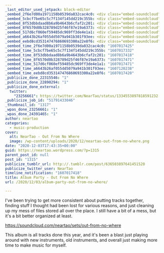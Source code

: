 ```yaml
---
_last_editor_used_jetpack: block-editor
_oembed_2f6e7d00a1971158b0539da832cac4c0: <div class="embed-soundcloud"><iframe title="Out From No Where by NearTao" width="500" height="450" scrolling="no" frameborder="no" src="https://w.soundcloud.com/player/?visual=true&url=https%3A%2F%2Fapi.soundcloud.com%2Fplaylists%2F1171188478&show_artwork=true&maxwidth=500&maxheight=750&dnt=1"></iframe></div>
_oembed_5cbcf7be65c5c7f134f145dd219c355b: <div class="embed-soundcloud"><iframe title="Out From No Where by NearTao" width="750" height="450" scrolling="no" frameborder="no" src="https://w.soundcloud.com/player/?visual=true&url=https%3A%2F%2Fapi.soundcloud.com%2Fplaylists%2F1171188478&show_artwork=true&maxwidth=750&maxheight=1000&dnt=1"></iframe></div>
_oembed_8f53dbbdaad8b6a9b4643b6cfaf2c201: <div class="embed-soundcloud"><iframe title="Out From No Where by NearTao" width="940" height="450" scrolling="no" frameborder="no" src="https://w.soundcloud.com/player/?visual=true&url=https%3A%2F%2Fapi.soundcloud.com%2Fplaylists%2F1171188478&show_artwork=true&maxwidth=940&maxheight=1000&dnt=1"></iframe></div>
_oembed_8f6570d0b328789d25f46f87e19a6373: <div class="embed-soundcloud"><iframe title="This is House Music by NearTao" width="500" height="450" scrolling="no" frameborder="no" src="https://w.soundcloud.com/player/?visual=true&url=https%3A%2F%2Fapi.soundcloud.com%2Fplaylists%2F1170990028&show_artwork=true&maxwidth=500&maxheight=750&dnt=1"></iframe></div>
_oembed_517d6cf060ef59485dc969ff3de4e1a1: <div class="embed-soundcloud"><iframe title="Isolation by NearTao" width="500" height="450" scrolling="no" frameborder="no" src="https://w.soundcloud.com/player/?visual=true&url=https%3A%2F%2Fapi.soundcloud.com%2Fplaylists%2F1170960655&show_artwork=true&maxwidth=500&maxheight=750&dnt=1"></iframe></div>
_oembed_a6643b26af055dd5079a941b301f93ee: <div class="embed-soundcloud"><iframe title="Check Please by NearTao" width="500" height="400" scrolling="no" frameborder="no" src="https://w.soundcloud.com/player/?visual=true&url=https%3A%2F%2Fapi.soundcloud.com%2Ftracks%2F941598196&show_artwork=true&maxwidth=500&maxheight=750&dnt=1"></iframe></div>
_oembed_eebd8cd353147476860693300a22e8f6: <div class="embed-soundcloud"><iframe title="Out From No Where by NearTao" width="584" height="450" scrolling="no" frameborder="no" src="https://w.soundcloud.com/player/?visual=true&url=https%3A%2F%2Fapi.soundcloud.com%2Fplaylists%2F1171188478&show_artwork=true&maxwidth=584&maxheight=876&dnt=1"></iframe></div>
_oembed_time_2f6e7d00a1971158b0539da832cac4c0: "1607017425"
_oembed_time_5cbcf7be65c5c7f134f145dd219c355b: "1607017332"
_oembed_time_8f53dbbdaad8b6a9b4643b6cfaf2c201: "1607017418"
_oembed_time_8f6570d0b328789d25f46f87e19a6373: "1607017471"
_oembed_time_517d6cf060ef59485dc969ff3de4e1a1: "1607017471"
_oembed_time_a6643b26af055dd5079a941b301f93ee: "1607120238"
_oembed_time_eebd8cd353147476860693300a22e8f6: "1607017420"
_publicize_done_22315546: "1"
_publicize_done_22890294: "1"
_publicize_done_external:
  twitter:
    "23256661": https://twitter.com/NearTao/status/1334553897818591232
_publicize_job_id: "51791433046"
_thumbnail_id: "1317"
_wpas_done_23256661: "1"
_wpas_done_24391465: "1"
author: neartao
categories:
  - music-production
cover:
  alt: NearTao - Out From No Where
  image: /wp-content/uploads/2020/12/neartao-out-from-no-where.png
date: "2020-12-03T17:43:35+00:00"
guid: https://neartao.wordpress.com/?p=1315
parent_post_id: null
post_id: "1315"
publicize_tumblr_url: http://.tumblr.com/post/636503897641451520
publicize_twitter_user: NearTao
timeline_notification: "1607017418"
title: Album Party - Out From No Where
url: /2020/12/03/album-party-out-from-no-where/

---
```

I've been trying to get more consistent about putting tracks together, finding stuff I thought had been lost for various reasons, and just cleaning up my mess of files stored all over the place. I still have a bit of a mess, but it's a bit better organized at least.

https://soundcloud.com/neartao/sets/out-from-no-where

This album is all tracks done this year, and it's been a blast just playing around with new instruments, old instruments, and overall just making more time to make music for myself.
